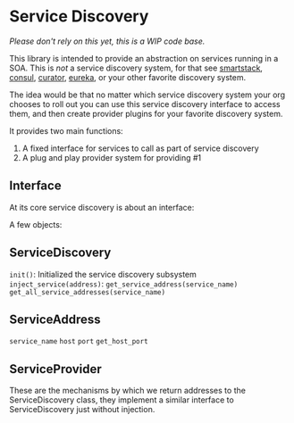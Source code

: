 Service Discovery
=================

*Please don't rely on this yet, this is a WIP code base.*

This library is intended to provide an abstraction on services running
in a SOA. This is *not* a service discovery system, for that see 
[smartstack](http://nerds.airbnb.com/smartstack-service-discovery-cloud/),
[consul](https://consul.io/),
[curator](http://curator.apache.org/curator-x-discovery/index.html),
[eureka](https://github.com/Netflix/eureka), or your other favorite discovery
system.

The idea would be that no matter which service discovery system your org chooses
to roll out you can use this service discovery interface to access them, and
then create provider plugins for your favorite discovery system.

It provides two main functions:
1) A fixed interface for services to call as part of service discovery
2) A plug and play provider system for providing #1

Interface
---------
At its core service discovery is about an interface:

A few objects:

ServiceDiscovery
----------------

``init()``: Initialized the service discovery subsystem
``inject_service(address)``:
``get_service_address(service_name)``
``get_all_service_addresses(service_name)``

ServiceAddress
--------------
``service_name``
``host``
``port``
``get_host_port``

ServiceProvider
---------------
These are the mechanisms by which we return addresses to the ServiceDiscovery
class, they implement a similar interface to ServiceDiscovery just without
injection.
